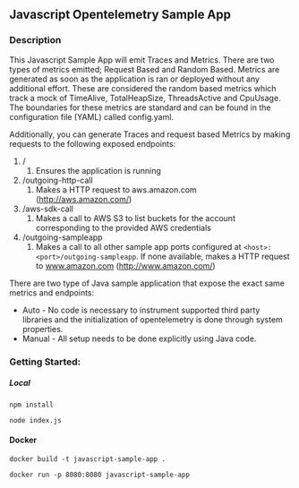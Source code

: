 ## Javascript Opentelemetry Sample App

### Description

This Javascript Sample App will emit Traces and Metrics. There are two types of metrics emitted;
Request Based and Random Based.
Metrics are generated as soon as the application is ran or deployed without any additional effort. These are considered the random based metrics which track a mock of TimeAlive, TotalHeapSize, ThreadsActive and CpuUsage. The boundaries for these metrics are standard and can be found in the configuration file (YAML) called config.yaml.

Additionally, you can generate Traces and request based Metrics by making requests to the following exposed endpoints:

1. /
    1. Ensures the application is running
2. /outgoing-http-call
    1. Makes a HTTP request to aws.amazon.com (http://aws.amazon.com/)
3. /aws-sdk-call
    1. Makes a call to AWS S3 to list buckets for the account corresponding to the provided AWS credentials
4. /outgoing-sampleapp
    1. Makes a call to all other sample app ports configured at `<host>:<port>/outgoing-sampleapp`. If none available, makes a HTTP request to www.amazon.com (http://www.amazon.com/)

There are two type of Java sample application that expose the exact same metrics and endpoints:

* Auto - No code is necessary to instrument supported third party libraries and the initialization of opentelemetry is done through system properties.
* Manual - All setup needs to be done explicitly using Java code.


### Getting Started:

##### Local

```
npm install

node index.js
```
#### Docker

```
docker build -t javascript-sample-app .

docker run -p 8080:8080 javascript-sample-app
```
